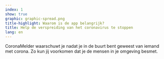 ```yaml
---
index: 1
show: true
graphic: graphic-spread.png
title-highlight: Waarom is de app belangrijk?
title: Help de verspreiding van het coronavirus te stoppen
lang: en
---
```


CoronaMelder waarschuwt je nadat je in de buurt bent geweest van iemand met corona. Zo kun jij voorkomen dat je de mensen in je omgeving besmet.